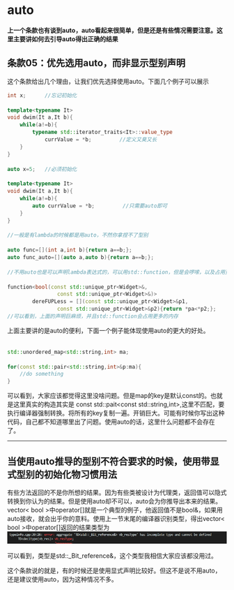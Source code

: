 # auto

**上一个条款也有谈到auto，auto看起来很简单，但是还是有些情况需要注意。这里主要讲如何去引导auto得出正确的结果**

## 条款05：优先选用auto，而非显示型别声明

这个条款给出几个理由，让我们优先选择使用auto。下面几个例子可以展示

```c++
int x;      //忘记初始化

template<typename It>
void dwim(It a,It b){
    while(a!=b){
        typename std::iterator_traits<It>::value_type
            currValue = *b;         //定义又臭又长
    }
}

auto x=5;   //必须初始化

template<typename It>
void dwim(It a,It b){
    while(a!=b){
        auto currValue = *b;         //只需要auto即可
    }
}

//一般是有lambda的时候都是用auto，不然你拿捏不了型别

auto func=[](int a,int b){return a==b;};
auto func_auto=[](auto a,auto b){return a==b;};

//不用auto也是可以声明lambda表达式的，可以用std::function，但是会啰嗦，以及占用更多的内存。

function<bool(const std::unique_ptr<Widget>&,
                const std::unique_ptr<Widget>&)>
        dereFUPLess = [](const std::unique_ptr<Widget>&p1,
                const std::unique_ptr<Widget>&p2){return *pa<*p2;};
//可以看到，上面的声明巨麻烦，并且std::function会占用更多的内存
```

上面主要讲的是auto的便利，下面一个例子能体现使用auto的更大的好处。

```c++

std::unordered_map<std::string,int> ma;

for(const std::pair<std::string,int>&p:ma){
    //do something
}

```

可以看到，大家应该都觉得这里没啥问题。但是map的key是默认const的。也就是这里真实的构造其实是 const std::pait<const std::string,int>,这里不匹配，要执行编译器强制转换。将所有的key复制一遍。开销巨大。可能有时候你写出这种代码，自己都不知道哪里出了问题。使用auto的话，这里什么问题都不会存在了。


***

## 当使用auto推导的型别不符合要求的时候，使用带显式型别的初始化物习惯用法

有些方法返回的不是你所想的结果。因为有些类被设计为代理类，返回值可以隐式转换到你认为的结果。但是使用auto却不可以，auto会为你推导出本来的结果。vector< bool >中operator[]就是一个典型的例子，他返回值不是bool&，如果用auto接收，就会出乎你的意料。使用上一节末尾的编译器识别类型，得出vector< bool >中operator[]返回的结果类型为
![](picture/2019-12-16-10-04-56.png)

可以看到，类型是std::_Bit_reference&，这个类型我相信大家应该都没用过。

这个条款说的就是，有的时候还是使用显式声明比较好。但这不是说不用auto，还是建议使用auto，因为这种情况不多。